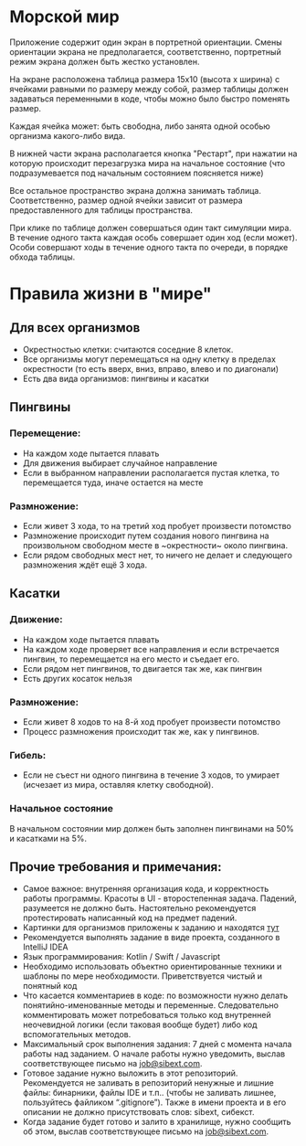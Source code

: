 # Морской мир

Приложение содержит один экран в портретной ориентации.
Смены ориентации экрана не предполагается, соответственно, портретный режим
экрана должен быть жестко установлен.

На экране расположена таблица размера 15x10 (высота x ширина) с ячейками
равными по размеру между собой, размер таблицы должен задаваться
переменными в коде, чтобы можно было быстро поменять размер.

Каждая ячейка может: быть свободна, либо занята одной особью организма
какого-либо вида.

В нижней части экрана располагается кнопка "Рестарт", при нажатии на которую
происходит перезагрузка мира на начальное состояние (что подразумевается под
начальным состоянием поясняется ниже)

Все остальное пространство экрана должна занимать таблица. Соответственно,
размер одной ячейки зависит от размера предоставленного для таблицы
пространства.

При клике по таблице должен совершаться один такт симуляции мира. В течение
одного такта каждая особь совершает один ход (если может). Особи совершают
ходы в течение одного такта по очереди, в порядке обхода таблицы.

# Правила жизни в "мире"

## Для всех организмов
- Окрестностью клетки: считаются соседние 8 клеток.
- Все организмы могут перемещаться на одну клетку в пределах окрестности (то есть вверх, вниз, вправо, влево и по диагонали)
- Есть два вида организмов: пингвины и касатки

## Пингвины

### Перемещение:

- На каждом ходе пытается плавать
- Для движения выбирает случайное направление
- Если в выбранном направлении располагается пустая клетка, то перемещается туда, иначе остается на месте

### Размножение:
- Если живет 3 хода, то на третий ход пробует произвести потомство
- Размножение происходит путем создания нового пингвина на произвольном свободном месте в ~окрестности~ около пингвина.
- Если рядом свободных мест нет, то ничего не делает и следующего размножения ждёт ещё 3 хода.

## Касатки

### Движение:
- На каждом ходе пытается плавать
- На каждом ходе проверяет все направления и если встречается пингвин, то перемещается на его место и съедает его.
- Если рядом нет пингвинов, то двигается так же, как пингвин
- Есть других косаток нельзя

### Размножение:
- Если живет 8 ходов то на 8-й ход пробует произвести потомство
- Процесс размножения происходит так же, как у пингвинов.

### Гибель:
- Если не съест ни одного пингвина в течение 3 ходов, то умирает (исчезает из
мира, оставляя клетку свободной).

### Начальное состояние

В начальном состоянии мир должен быть заполнен пингвинами на 50% и касатками на 5%.

## Прочие требования и примечания:
- Самое важное: внутренняя организация кода, и корректность работы программы. Красоты в UI - второстепенная задача. Падений, разумеется не должно быть. Настоятельно рекомендуется протестировать написанный код на предмет падений.
- Картинки для организмов приложены к заданию и находятся [тут](images)
- Рекомендуется выполнять задание в виде проекта, созданного в IntelliJ IDEA
- Язык программирования: Kotlin / Swift / Javascript
- Необходимо использовать объектно ориентированные техники и шаблоны по мере необходимости. Приветствуется чистый и понятный код
- Что касается комментариев в коде: по возможности нужно делать понятийно-именованные методы и переменные. Следовательно комментировать может потребоваться только код внутренней неочевидной логики (если таковая вообще будет) либо код вспомогательных методов.
- Максимальный срок выполнения задания: 7 дней с момента начала работы над заданием. О начале работы нужно уведомить, выслав соответствующее письмо на job@sibext.com.
- Готовое задание нужно выложить в этот репозиторий. Рекомендуется не заливать в репозиторий ненужные и лишние файлы: бинарники, файлы IDE и т.п.. (чтобы не заливать лишнее, пользуйтесь файликом “.gitignore”). Также в имени проекта и в его описании не должно присутствовать слов: sibext, сибекст.
- Когда задание будет готово и залито в хранилище, нужно сообщить об этом, выслав соответствующее письмо на job@sibext.com.
